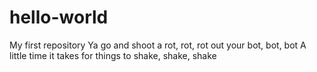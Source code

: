 # hello-world
My first repository
Ya go and shoot a rot, rot, rot out your bot, bot, bot
A little time it takes for things to shake, shake, shake
